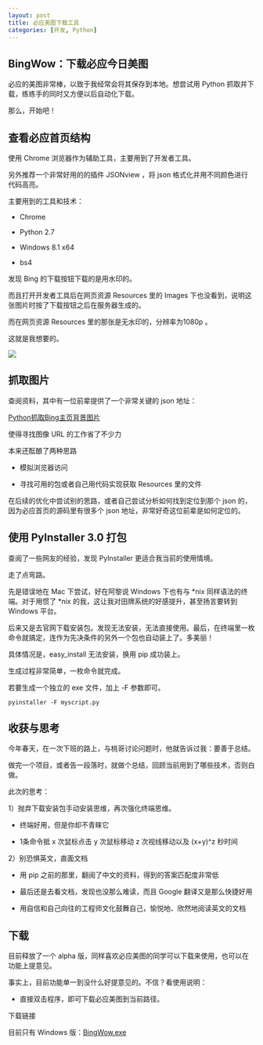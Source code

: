 ```yaml
---
layout: post
title: 必应美图下载工具
categories: [开发, Python]
---
```


## BingWow：下载必应今日美图

必应的美图非常棒，以致于我经常会将其保存到本地。想尝试用 Python 抓取并下载，练练手的同时又方便以后自动化下载。

那么，开始吧！

## 查看必应首页结构

使用 Chrome 浏览器作为辅助工具，主要用到了开发者工具。

另外推荐一个非常好用的的插件 JSONview ，将 json 格式化并用不同颜色进行代码高亮。

主要用到的工具和技术：

* Chrome

* Python 2.7

* Windows 8.1 x64

* bs4

发现 Bing 的下载按钮下载的是用水印的。

而且打开开发者工具后在网页资源 Resources 里的 Images 下也没看到，说明这张图片时按了下载按钮之后在服务器生成的。

而在网页资源 Resources 里的那张是无水印的，分辨率为1080p 。

这就是我想要的。

<img src="/img/GoatIslandLighthouse_shutterstockRF_6452540_768_HD_ZH-CN36482650.jpg">

## 抓取图片

查阅资料，其中有一位前辈提供了一个非常关键的 json 地址：

<a href="http://www.bkjia.com/Pythonjc/514568.html#top">Python抓取Bing主页背景图片</a>

使得寻找图像 URL 的工作省了不少力

本来还酝酿了两种思路

* 模拟浏览器访问

* 寻找可用的包或者自己用代码实现获取 Resources 里的文件

在后续的优化中尝试别的思路，或者自己尝试分析如何找到定位到那个 json 的，因为必应首页的源码里有很多个 json 地址，非常好奇这位前辈是如何定位的。

## 使用 PyInstaller 3.0 打包

查阅了一些网友的经验，发现 PyInstaller 更适合我当前的使用情境。

走了点弯路。

先是错误地在 Mac 下尝试，好在阿黎说 Windows 下也有与 \*nix 同样语法的终端。对于用惯了 \*nix 的我，这让我对田牌系统的好感提升，甚至扬言要转到 Windows 平台。

后来又是去官网下载安装包。发现无法安装，无法直接使用。最后，在终端里一枚命令就搞定，连作为先决条件的另外一个包也自动装上了。多美丽！

具体情况是，easy_install 无法安装，换用 pip 成功装上。

生成过程非常简单，一枚命令就完成。

若要生成一个独立的 exe 文件，加上 -F 参数即可。

`pyinstaller -F myscript.py`

## 收获与思考

今年春天，在一次下班的路上，与桃哥讨论问题时，他就告诉过我：要善于总结。

做完一个项目，或者告一段落时，就做个总结，回顾当前用到了哪些技术，否则白做。

此次的思考：

1）抛弃下载安装包手动安装思维，再次强化终端思维。

* 终端好用，但是你却不青睐它

* 1条命令抵 x 次鼠标点击 y 次鼠标移动 z 次视线移动以及 (x+y)^z 秒时间

2）别恐惧英文，直面文档

* 用 pip 之前的那里，翻阅了中文的资料，得到的答案匹配度非常低

* 最后还是去看文档，发现也没那么难读，而且 Google 翻译又是那么快捷好用

* 用自信和自己向往的工程师文化鼓舞自己，愉悦地、欣然地阅读英文的文档

## 下载

目前释放了一个 alpha 版，同样喜欢必应美图的同学可以下载来使用，也可以在功能上提意见。

事实上，目前功能单一到没什么好提意见的。不信？看使用说明：

* 直接双击程序，即可下载必应美图到当前路径。

下载链接

目前只有 Windows 版：<a href="https://raw.githubusercontent.com/iwj/BingWow/master/alpha/BingWow.exe">BingWow.exe</a>
